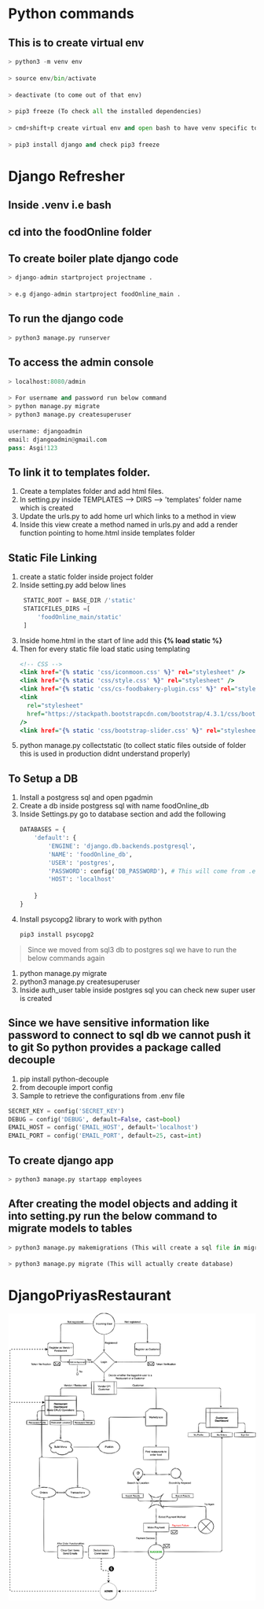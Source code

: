 # Python commands

## This is to create virtual env

```python
> python3 -m venv env

> source env/bin/activate

> deactivate (to come out of that env)

> pip3 freeze (To check all the installed dependencies)

> cmd+shift+p create virtual env and open bash to have venv specific to project

> pip3 install django and check pip3 freeze
```

# Django Refresher

## Inside .venv i.e bash

## cd into the foodOnline folder

## To create boiler plate django code

```python
> django-admin startproject projectname .

> e.g django-admin startproject foodOnline_main .
```

## To run the django code

```python
> python3 manage.py runserver
```

## To access the admin console

```python
> localhost:8080/admin

> For username and password run below command
> python manage.py migrate
> python3 manage.py createsuperuser

username: djangoadmin
email: djangoadmin@gmail.com
pass: Asgi!123
```

## To link it to templates folder.

1. Create a templates folder and add html files.
2. In setting.py inside TEMPLATES --> DIRS --> 'templates' folder name which is created
3. Update the urls.py to add home url which links to a method in view
4. Inside this view create a method named in urls.py and add a render function pointing to home.html inside templates folder

## Static File Linking

1. create a static folder inside project folder
2. Inside setting.py add below lines
   ```python
    STATIC_ROOT = BASE_DIR /'static'
    STATICFILES_DIRS =[
        'foodOnline_main/static'
    ]
   ```
3. Inside home.html in the start of line add this **{% load static %}**
4. Then for every static file load static using templating
   ```htm
   <!-- CSS -->
   <link href="{% static 'css/iconmoon.css' %}" rel="stylesheet" />
   <link href="{% static 'css/style.css' %}" rel="stylesheet" />
   <link href="{% static 'css/cs-foodbakery-plugin.css' %}" rel="stylesheet" />
   <link
     rel="stylesheet"
     href="https://stackpath.bootstrapcdn.com/bootstrap/4.3.1/css/bootstrap.min.css"
   />
   <link href="{% static 'css/bootstrap-slider.css' %}" rel="stylesheet" />
   ```
5. python manage.py collectstatic (to collect static files outside of folder this is used in production didnt understand properly)

## To Setup a DB

1. Install a postgress sql and open pgadmin
2. Create a db inside postgress sql with name foodOnline_db
3. Inside Settings.py go to database section and add the following
   ```python
   DATABASES = {
       'default': {
           'ENGINE': 'django.db.backends.postgresql',
           'NAME': 'foodOnline_db',
           'USER': 'postgres',
           'PASSWORD': config('DB_PASSWORD'), # This will come from .env refer python decouple section in this readme
           'HOST': 'localhost'

       }
   }
   ```
4. Install psycopg2 library to work with python
   ```python
   pip3 install psycopg2
   ```
> Since we moved from sql3 db to postgres sql we have to run the below commands again
1. python manage.py migrate
2. python3 manage.py createsuperuser
3. Inside auth_user table inside postgres sql you can check new super user is created

## Since we have sensitive information like password to connect to sql db we cannot push it to git So python provides a package called decouple
1. pip install python-decouple
2. from decouple import config
3. Sample to retrieve the configurations from .env file
```python
SECRET_KEY = config('SECRET_KEY')
DEBUG = config('DEBUG', default=False, cast=bool)
EMAIL_HOST = config('EMAIL_HOST', default='localhost')
EMAIL_PORT = config('EMAIL_PORT', default=25, cast=int)
```


## To create django app

```python
> python3 manage.py startapp employees

```

## After creating the model objects and adding it into setting.py run the below command to migrate models to tables

```python
> python3 manage.py makemigrations (This will create a sql file in migrations folder)

> python3 manage.py migrate (This will actually create database)
```

# DjangoPriyasRestaurant

![Alt text](assets/FoodOnline-Flowchart.png)
